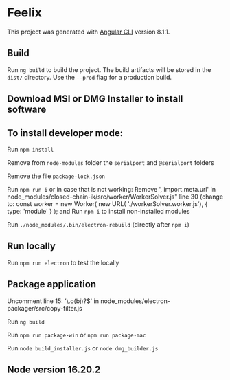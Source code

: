 # Feelix

This project was generated with [Angular CLI](https://github.com/angular/angular-cli) version 8.1.1.

## Build

Run `ng build` to build the project. The build artifacts will be stored in the `dist/` directory. Use the `--prod` flag for a production build.


## Download MSI or DMG Installer to install software 

## To install developer mode:

Run `npm install`

Remove from `node-modules` folder the `serialport` and `@serialport` folders

Remove the file `package-lock.json`

Run `npm run i` or in case that is not working:
Remove ', import.meta.url' in node_modules/closed-chain-ik/src/worker/WorkerSolver.js" line 30 (change to: const worker = new Worker( new URL( './workerSolver.worker.js'), { type: 'module' } );
and Run `npm i` to install non-installed modules

Run `./node_modules/.bin/electron-rebuild` (directly after `npm i`)


## Run locally 

Run `npm run electron` to test the locally

## Package application

Uncomment line 15: '\\.o(bj)?$' in node_modules/electron-packager/src/copy-filter.js

Run `ng build`

Run `npm run package-win` or `npm run package-mac`

Run `node build_installer.js` or `node dmg_builder.js`

## Node version 16.20.2


